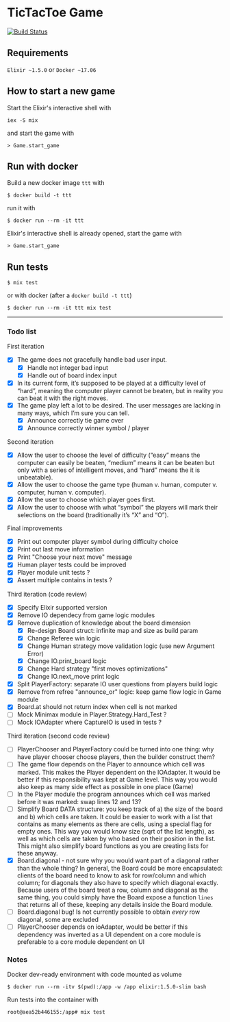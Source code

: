 # TicTacToe Game

[![Build Status](https://travis-ci.org/danielemegna/TicTacToeKata.svg?branch=master)](https://travis-ci.org/danielemegna/TicTacToeKata)

## Requirements

`Elixir ~1.5.0`
or
`Docker ~17.06`

## How to start a new game

Start the Elixir's interactive shell with
```
iex -S mix
```
and start the game with
```
> Game.start_game
```

## Run with docker

Build a new docker image `ttt` with
```
$ docker build -t ttt
```
run it with
```
$ docker run --rm -it ttt
```
Elixir's interactive shell is already opened,
start the game with
```
> Game.start_game
```

## Run tests

```
$ mix test
```
or with docker (after a `docker build -t ttt`)
```
$ docker run --rm -it ttt mix test
```

_________

### Todo list

First iteration
- [x] The game does not gracefully handle bad user input.
  - [x] Handle not integer bad input
  - [x] Handle out of board index input
- [x] In its current form, it’s supposed to be played at a difficulty level of “hard”, meaning the computer player cannot be beaten, but in reality you can beat it with the right moves.
- [x] The game play left a lot to be desired. The user messages are lacking in many ways, which I’m sure you can tell.
  - [x] Announce correctly tie game over
  - [x] Announce correctly winner symbol / player

Second iteration
- [x] Allow the user to choose the level of difficulty (“easy” means the computer can easily be beaten, “medium” means it can be beaten but only with a series of intelligent moves, and “hard” means the it is unbeatable).
- [x] Allow the user to choose the game type (human v. human, computer v. computer, human v. computer).
- [x] Allow the user to choose which player goes first.
- [x] Allow the user to choose with what “symbol” the players will mark their selections on the board (traditionally it’s “X” and “O”).

Final improvements
- [x] Print out computer player symbol during difficulty choice
- [x] Print out last move information
- [x] Print "Choose your next move" message
- [x] Human player tests could be improved
- [x] Player module unit tests ?
- [x] Assert multiple contains in tests ?

Third iteration (code review)
- [x] Specify Elixir supported version
- [x] Remove IO dependecy from game logic modules
- [x] Remove duplication of knowledge about the board dimension
  - [x] Re-design Board struct: infinite map and size as build param
  - [x] Change Referee win logic
  - [x] Change Human strategy move validation logic (use new Argument Error)
  - [x] Change IO.print_board logic
  - [x] Change Hard strategy "first moves optimizations"
  - [x] Change IO.next_move print logic
- [x] Split PlayerFactory: separate IO user questions from players build logic
- [x] Remove from refree "announce_or" logic: keep game flow logic in Game module
- [x] Board.at should not return index when cell is not marked
- [ ] Mock Minimax module in Player.Strategy.Hard_Test ?
- [ ] Mock IOAdapter where CaptureIO is used in tests ?

Third iteration (second code review)
- [ ] PlayerChooser and PlayerFactory could be turned into one thing: why have player chooser choose players, then the builder construct them?
- [ ] The game flow depends on the Player to announce which cell was marked. This makes the Player dependent on the IOAdapter. It would be better if this responsibility was kept at Game level. This way you would also keep as many side effect as possible in one place (Game)
- [ ] In the Player module the program announces which cell was marked before it was marked: swap lines 12 and 13?
- [ ] Simplify Board DATA structure: you keep track of a) the size of the board and b) which cells are taken. It could be easier to work with a list that contains as many elements as there are cells, using a special flag for empty ones. This way you would know size (sqrt of the list length), as well as which cells are taken by who based on their position in the list. This might also simplify board functions as you are creating lists for these anyway.
- [x] Board.diagonal - not sure why you would want part of a diagonal rather than the whole thing? In general, the Board could be more encapsulated: clients of the board need to know to ask for row/column and which column; for diagonals they also have to specify which diagonal exactly. Because users of the board treat a row, column and diagonal as the same thing, you could simply have the Board expose a function `lines` that returns all of these, keeping any details inside the Board module.
- [ ] Board.diagonal bug! Is not currently possible to obtain *every* row diagonal, some are excluded
- [ ] PlayerChooser depends on ioAdapter, would be better if this dependency was inverted as a UI dependent on a core module is preferable to a core module dependent on UI

### Notes

Docker dev-ready environment with code mounted as volume
```
$ docker run --rm -itv $(pwd):/app -w /app elixir:1.5.0-slim bash
```

Run tests into the container with
```
root@aea52b446155:/app# mix test
```
